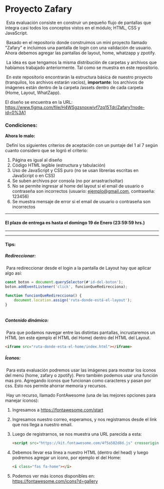 # Proyecto Zafary



​	Esta evaluación consiste en construir un pequeño flujo de pantallas que integra casi todos los conceptos vistos en el módulo; HTML, CSS y JavaScript.



​	Basado en el repositorio donde construimos un mini proyecto llamado "Zafary" e incluimos una pantalla de login con una validación de usuario. Ahora debemos agregar las pantallas de layout, home, whatzapp y zpotify. 



​	La idea es que tengamos la misma distribución de carpetas y archivos que habíamos trabajado anteriormente. Tal como se muestra en este repositorio.



​	En este repositorio encontrarán la estructura básica de nuestro proyecto (tranquilos, los archivos estarán vacíos), __importante__: los archivos de imágenes están dentro de la carpeta /assets dentro de cada carpeta (Home, Layout, WhatZapp).



El diseño se encuentra en la URL: https://www.figma.com/file/H4WSgzsnoxwivf7zq15Tdr/Zafary?node-id=0%3A1

### Condiciones:

__Ahora lo malo:__

​	Definí los siguientes criterios de aceptación con un puntaje del 1 al 7 según cuanto considero que se logró el criterio:

1. Página es igual al diseño
2. Código HTML legible (estructura y tabulación)
3. Uso de JavaScript y CSS puro (no se usan librerías escritas en JavaScript o en CSS)
4. Se suben archivos por consola (no por arrastrar/soltar)
5. No se permite ingresar al home del layout si el email de usuario o contraseña son incorrectos (usuario: ejemplo@gmail.com, contraseña: 123456)
6. Se muestra mensaje de error si el email de usuario o contraseña son incorrectos

---

#### El plazo de entrega es hasta el domingo 19 de Enero (23:59:59 hrs.)

---

---

#### Tips:

##### Redireccionar:

​	Para redireccionar desde el login a la pantalla de Layout hay que aplicar algo así:

````javascript
const boton = document.querySelector(#'id-del-boton');
boton.addEventListener('click', funcionQueRedirecciona);

function funcionQueRedirecciona() {
	document.location.assign('ruta-donde-está-el-layout');
}
                                 
````

##### Contenido dinámico:

​	Para que podamos navegar entre las distintas pantallas, incrustaremos un HTML (en este ejemplo el HTML del Home) dentro del HTML del Layout.

````html
<iframe src="ruta-donde-esta-el-home/index.html"></iframe>
````

##### Íconos:

​	Para esta evaluación podremos usar las imágenes para mostrar los íconos del menú (home, zafary o zpotify). Pero también podemos usar una función mas pro. Agregando íconos que funcionan como caracteres y pasan por css. Esto nos permite ahorrar memoria y recursos.

​	Hay un recurso, llamado FontAwesome (una de las mejores opciones para manejar íconos):

1. Ingresamos a https://fontawesome.com/start

2. Ingresamos nuestro correo, esperamos, y nos registramos desde el link que nos llega a nuestro email.

3. Luego de registrarnos, se nos muestra una URL parecida a esta: 

   ````html
   <script src="https://kit.fontawesome.com/4f5a582d8d.js" crossorigin="anonymous"></script>
   ````

4. Debemos llevar esa línea a nuestro HTML (dentro del head) y luego podremos agregar un ícono, por ejemplo el del Home:

   `````html
   <i class="fas fa-home"></i>
   `````

5. Podemos ver más íconos disponibles en: https://fontawesome.com/icons?d=gallery

